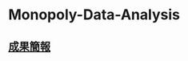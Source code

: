 # Monopoly-Data-Analysis
## [成果簡報](https://docs.google.com/presentation/d/1r9IoHhRkwH6KUCKqmQOuGHov0XGQ039W/edit?usp=drive_link&ouid=111309069608702062055&rtpof=true&sd=true)
